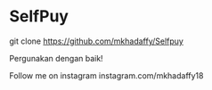 # SelfPuy
git clone https://github.com/mkhadaffy/Selfpuy

Pergunakan dengan baik!

Follow me on instagram instagram.com/mkhadaffy18
